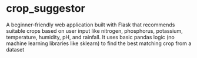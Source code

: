 # crop_suggestor
A beginner-friendly web application built with Flask that recommends suitable crops based on user input like nitrogen, phosphorus, potassium, temperature, humidity, pH, and rainfall. It uses basic pandas logic (no machine learning libraries like sklearn) to find the best matching crop from a dataset
